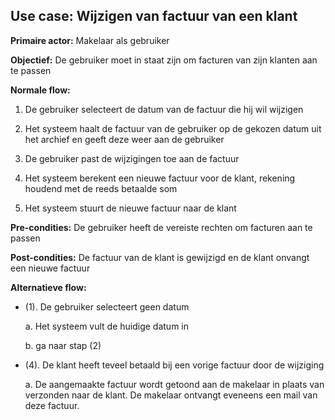 ## Use case: Wijzigen van factuur van een klant

**Primaire actor:** Makelaar als gebruiker

**Objectief:** De gebruiker moet in staat zijn om facturen van zijn klanten aan te passen

**Normale flow:**


1. De gebruiker selecteert de datum van de factuur die hij wil wijzigen

2. Het systeem haalt de factuur van de gebruiker op de gekozen datum uit het archief en geeft deze weer aan de gebruiker

3. De gebruiker past de wijzigingen toe aan de factuur

4. Het systeem berekent een nieuwe factuur voor de klant, rekening houdend met de reeds betaalde som

5. Het systeem stuurt de nieuwe factuur naar de klant


**Pre-condities:** De gebruiker heeft de vereiste rechten om facturen aan te passen

**Post-condities:** De factuur van de klant is gewijzigd en de klant onvangt een nieuwe factuur 

**Alternatieve flow:**

* (1). De gebruiker selecteert geen datum

  a. Het systeem vult de huidige datum in

  b. ga naar stap (2)

* (4). De klant heeft teveel betaald bij een vorige factuur door de wijziging

  a. De aangemaakte factuur wordt getoond aan de makelaar in plaats van verzonden naar de klant. De makelaar ontvangt eveneens een mail van deze factuur.
